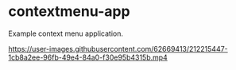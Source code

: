 # contextmenu-app

Example context menu application.

https://user-images.githubusercontent.com/62669413/212215447-1cb8a2ee-96fb-49e4-84a0-f30e95b4315b.mp4

